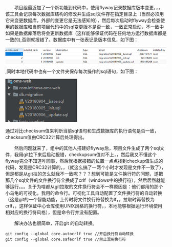 [id]: 88926d90d6c111e8aa858b6a40460626
&emsp;&emsp;项目组最近加了一个新功能到代码中，使用flyway记录数据库版本变更，，，该工具会记录每次数据库结构的修改并生成sql文件存在指定目录上（当然必须用它来变更数据库，外部的变更它是无法感知的），然后每次启动时flyway会检查使用的数据库和当前项目代码中的sql变更版本是否一致，一致正常启动，不一致中如果是数据库落后将会更新数据库（这样能够保证代码在任何地方运行数据库都是一致的),否则就报错了。数据库中有一张表记录版本信息，如下图：

![版本记录](./picFolder/版本记录.PNG),同时本地代码中也有一个文件夹保存每次操作的sql语句，如下图：

![版本sql](./picFolder/版本sql.PNG)

通过对比checksum值来判断当前sql语句和生成数据库的执行语句是否一致，checksum值由CRC32计算后处理得出。

&emsp;&emsp;然后问题就来了，组中的其他人搭建好flyway后，项目文件生成了两个sql文件，我用git拉下来后启动报错，checkupsum值对不上，，然后我又不懂这个flyway完全不知道咋回事，然后就根据报错的位置一点点找到checkup值生成的代码，发现是CRC32计算的，，（就这么搞了一两个小时才发现是文件不一致了），但是都是从git拉的怎么就我不一致呢？？？想到可能是文件换行符的问题，遂把那几个sql文件的文件换行符全换成了crlf（windows中的换行符），然后居然就能够运行。。。关于为啥都从git拉取的文件换行符会不一样原因是：他们都用的那个小乌龟的可视化，我用的命令行。可视化工具自动配置了文件换行符的自动转换（这是git的一个智能功能，上传时将文件换行符替换为lf，，拉取时再替换为crlf，，这样保证中心仓库使用UNIX风格的换行符，，本地能够根据运行环境使用相对应的换行符风格），但是命令行并没有配置。

&emsp;&emsp;解决办法也很简单，开启git 的自动转换。

```
git config --global core.autocrlf true //开启换行符自动转换
git config --global core.safecrlf true //禁止混用换行符
```

